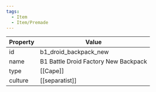 ```yaml
---
tags:
  - Item
  - Item/Premade
---
```


| Property | Value                                |
| -------- | ------------------------------------ |
| id       | b1_droid_backpack_new                |
| name     | B1 Battle Droid Factory New Backpack |
| type     | [[Cape]]                             |
| culture  | [[separatist]]                       |


